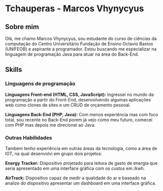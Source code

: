 # Tchauperas - Marcos Vhynycyus

## Sobre mim

Olá, me chamo Marcos Vhynycyus, sou estudante do curso de ciências da computação do Centro Universitário Fundação de Ensino Octavio Bastos (UNIFEOB) e aspirante a programador. Estou buscando me especializar na linguagem de programação Java para atuar na área do Back-End.

## Skills

### Linguagens de programação

**Linguagens Front-end (HTML, CSS, JavaScript):** Ingressei no mundo da programação a partir do Front-End, desenvolvendo algumas aplicações web como clones de sites e um CRUD de orçamento pessoal.

**Linguagens Back-End (PHP, Java):** Com menos experiência mas com foco total, sou recente no Back-End porem já vejo como meu futuro, comecei com PHP mas depois me direcionei ao Java.

### Outras Habilidades

Também tenho experiência em outras áreas da tecnologia, como a área de IOT, na qual desenvolvi em grupo dois projetos:

**Energy Tracker:** Dispositivo projetado para leitura de gasto de energia que seria apresentado em uma interface gráfica com os custos em */kwh*.

**AirTrack:** Dispositivo capaz de medir a qualidade do ar e baseado na analize do dispositivo apresentar um dashboard em uma interface gráfica.